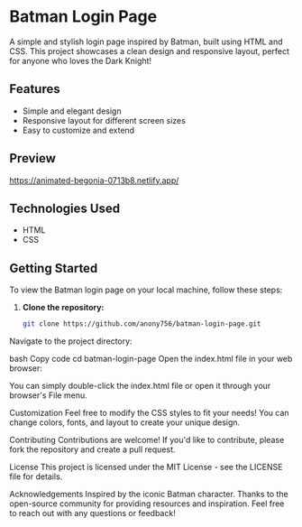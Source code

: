 # Batman Login Page

A simple and stylish login page inspired by Batman, built using HTML and CSS. This project showcases a clean design and responsive layout, perfect for anyone who loves the Dark Knight!

## Features

- Simple and elegant design
- Responsive layout for different screen sizes
- Easy to customize and extend

## Preview

https://animated-begonia-0713b8.netlify.app/

## Technologies Used

- HTML
- CSS

## Getting Started

To view the Batman login page on your local machine, follow these steps:

1. **Clone the repository:**

   ```bash
   git clone https://github.com/anony756/batman-login-page.git
Navigate to the project directory:

bash
Copy code
cd batman-login-page
Open the index.html file in your web browser:

You can simply double-click the index.html file or open it through your browser's File menu.

Customization
Feel free to modify the CSS styles to fit your needs! You can change colors, fonts, and layout to create your unique design.

Contributing
Contributions are welcome! If you'd like to contribute, please fork the repository and create a pull request.

License
This project is licensed under the MIT License - see the LICENSE file for details.

Acknowledgements
Inspired by the iconic Batman character.
Thanks to the open-source community for providing resources and inspiration.
Feel free to reach out with any questions or feedback!
